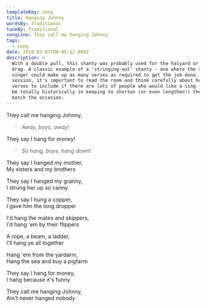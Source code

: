 ```yaml
---
templateKey: song
title: Hanging Johnny
wordsBy: Traditional
tuneBy: Traditional
songLine: They call me hanging Johnny
tags:
  - song
date: 2019-03-07T08:05:12.000Z
description: >-
  With a double pull, this shanty was probably used for the halyard or a long
  drag. A classic example of a 'stringing-out' shanty - one where the shanty
  singer could make up as many verses as required to get the job done. Sung at a
  session, it's important to read the room and think carefully about how many
  verses to include if there are lots of people who would like a sing - it would
  be totally historically in keeping to shorten (or even lengthen!) the song to
  match the occasion.
---
```

They call me hanging Johnny,

> _Away, boys, away!_

They say I hang for money!

> _So hang, boys, hang down!_

They say I hanged my mother,\
My sisters and my brothers

They say I hanged my granny,\
I strung her up so canny

They say I hung a copper,\
I gave him the long dropper

I'd hang the mates and skippers,\
I'd hang 'em by their flippers

A rope, a beam, a ladder,\
I'll hang ye all together

Hang 'em from the yardarm,\
Hang the sea and buy a pigfarm

They say I hang for money,\
I hang because it's funny

They call me hanging Johnny,\
Ain't never hanged nobody
